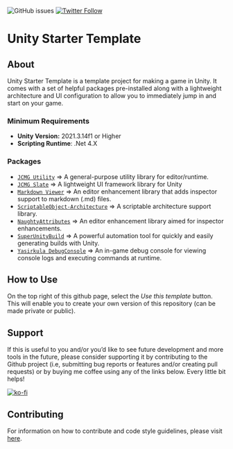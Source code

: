 ![GitHub issues](https://img.shields.io/github/issues/jeffcampbellmakesgames/UnityStarterTemplate)
[![Twitter Follow](https://img.shields.io/badge/twitter-%40stampyturtle-blue.svg?style=flat&label=Follow)](https://twitter.com/stampyturtle)

# Unity Starter Template
## About
Unity Starter Template is a template project for making a game in Unity. It comes with a set of helpful packages pre-installed along with a lightweight architecture and UI configuration to allow you to immediately jump in and start on your game.

### Minimum Requirements
* **Unity Version:** 2021.3.14f1 or Higher
* **Scripting Runtime**: .Net 4.X

### Packages
* [`JCMG Utility`](https://github.com/jeffcampbellmakesgames/jcmg-utility) => A general-purpose utility library for editor/runtime.
* [`JCMG Slate`](https://github.com/jeffcampbellmakesgames/jcmg-slate) => A lightweight UI framework library for Unity
* [`Markdown Viewer`](https://github.com/jeffcampbellmakesgames/UnityMarkdownViewer) => An editor enhancement library that adds inspector support to markdown (.md) files.
* [`ScriptableObject-Architecture`](https://github.com/DanielEverland/ScriptableObject-Architecture) => A scriptable architecture support library.
* [`NaughtyAttributes`](https://github.com/dbrizov/NaughtyAttributes) => An editor enhancement library aimed for inspector enhancements.
* [`SuperUnityBuild`](https://github.com/superunitybuild/buildtool) => A powerful automation tool for quickly and easily generating builds with Unity.
* [`Yasirkula DebugConsole`](https://github.com/yasirkula/UnityIngameDebugConsole) => An in-game debug console for viewing console logs and executing commands at runtime.

## How to Use
On the top right of this github page, select the *Use this template* button. This will enable you to create your own version of this repository (can be made private or public).

## Support
If this is useful to you and/or you’d like to see future development and more tools in the future, please consider supporting it by contributing to the Github project (i.e, submitting bug reports or features and/or creating pull requests) or by buying me coffee using any of the links below. Every little bit helps!

[![ko-fi](https://www.ko-fi.com/img/githubbutton_sm.svg)](https://ko-fi.com/I3I2W7GX)

## Contributing

For information on how to contribute and code style guidelines, please visit [here](CONTRIBUTING.md).
